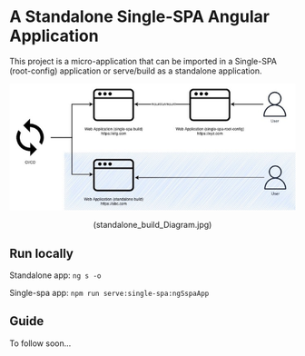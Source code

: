 # A Standalone Single-SPA Angular Application

This project is a micro-application that can be imported in a Single-SPA (root-config) application or serve/build as a standalone application.

![Single-SPA Angular](standalone_build_Diagram.jpg)

<p align="center">(standalone_build_Diagram.jpg)</p>

## Run locally

Standalone app: `ng s -o`

Single-spa app: `npm run serve:single-spa:ngSspaApp`

## Guide

To follow soon...

